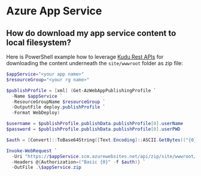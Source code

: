 # Azure App Service

## How do download my app service content to local filesystem?

Here is PowerShell example how to leverage [Kudu Rest APIs](https://github.com/projectkudu/kudu/wiki/REST-API)
for downloading the content underneath the `site/wwwroot` folder as zip file:

```powershell
$appService="<your app name>"
$resourceGroup="<your rg name>"

$publishProfile = [xml] (Get-AzWebAppPublishingProfile `
  -Name $appService `
  -ResourceGroupName $resourceGroup `
  -OutputFile deploy.publishProfile `
  -Format WebDeploy)

$username = $publishProfile.publishData.publishProfile[0].userName
$password = $publishProfile.publishData.publishProfile[0].userPWD

$auth = [Convert]::ToBase64String([Text.Encoding]::ASCII.GetBytes(("{0}:{1}" -f $username, $password)))

Invoke-WebRequest `
  -Uri "https://$appService.scm.azurewebsites.net/api/zip/site/wwwroot/" `
  -Headers @{Authorization=("Basic {0}" -f $auth)} `
  -OutFile .\$appService.zip
```
